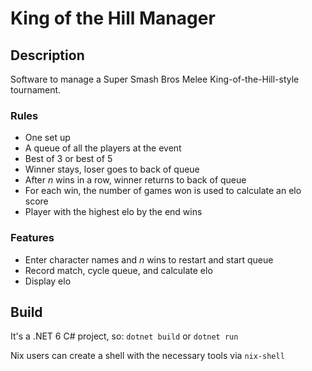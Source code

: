 # King of the Hill Manager

## Description

Software to manage a Super Smash Bros Melee King-of-the-Hill-style tournament.

### Rules

- One set up
- A queue of all the players at the event
- Best of 3 or best of 5
- Winner stays, loser goes to back of queue
- After *n* wins in a row, winner returns to back of queue
- For each win, the number of games won is used to calculate an elo score
- Player with the highest elo by the end wins

### Features

- Enter character names and *n* wins to restart and start queue
- Record match, cycle queue, and calculate elo
- Display elo

## Build

It's a .NET 6 C# project, so: `dotnet build` or `dotnet run`

Nix users can create a shell with the necessary tools via `nix-shell`

